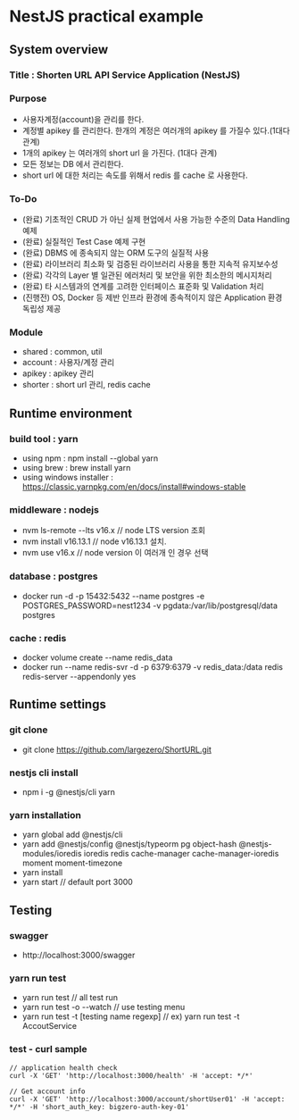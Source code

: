 # NestJS practical example
## System overview
### Title : Shorten URL API Service Application (NestJS)
### Purpose
* 사용자계정(account)을 관리를 한다.
* 계정별 apikey 를 관리한다. 한개의 계정은 여러개의 apikey 를 가질수 있다.(1대다 관계)
* 1개의 apikey 는 여러개의 short url 을 가진다. (1대다 관계)
* 모든 정보는 DB 에서 관리한다.
* short url 에 대한 처리는 속도를 위해서 redis 를 cache 로 사용한다.

### To-Do
* (완료) 기초적인 CRUD 가 아닌 실제 현업에서 사용 가능한 수준의 Data Handling 예제
* (완료) 실질적인 Test Case 예제 구현
* (완료) DBMS 에 종속되지 않는 ORM 도구의 실질적 사용
* (완료) 라이브러리 최소화 및 검증된 라이브러리 사용을 통한 지속적 유지보수성
* (완료) 각각의 Layer 별 일관된 에러처리 및 보안을 위한 최소한의 메시지처리
* (완료) 타 시스템과의 연계를 고려한 인터페이스 표준화 및 Validation 처리
* (진행전) OS, Docker 등 제반 인프라 환경에 종속적이지 않은 Application 환경 독립성 제공

### Module
* shared : common, util
* account : 사용자/계정 관리
* apikey : apikey 관리
* shorter : short url 관리, redis cache

## Runtime environment
### build tool : yarn
* using npm : npm install --global yarn
* using brew : brew install yarn
* using windows installer : https://classic.yarnpkg.com/en/docs/install#windows-stable
### middleware : nodejs 
* nvm ls-remote --lts v16.x // node LTS version 조회
* nvm install v16.13.1  // node v16.13.1 설치.
* nvm use v16.x  // node version 이 여러개 인 경우 선택
### database : postgres
* docker run -d -p 15432:5432 --name postgres -e POSTGRES_PASSWORD=nest1234 -v pgdata:/var/lib/postgresql/data postgres
### cache : redis 
* docker volume create --name redis_data
* docker run --name redis-svr -d -p 6379:6379 -v redis_data:/data redis redis-server --appendonly yes

## Runtime settings
### git clone
* git clone https://github.com/largezero/ShortURL.git
### nestjs cli install
* npm i -g @nestjs/cli yarn
### yarn installation
* yarn global add @nestjs/cli
* yarn add @nestjs/config @nestjs/typeorm pg object-hash @nestjs-modules/ioredis ioredis redis cache-manager cache-manager-ioredis moment moment-timezone
* yarn install
* yarn start // default port 3000

## Testing
### swagger
* http://localhost:3000/swagger
### yarn run test
* yarn run test // all test run
* yarn run test -o --watch // use testing menu
* yarn run test -t \[testing name regexp] // ex) yarn run test -t AccoutService
### test - curl sample
```
// application health check
curl -X 'GET' 'http://localhost:3000/health' -H 'accept: */*'

// Get account info
curl -X 'GET' 'http://localhost:3000/account/shortUser01' -H 'accept: */*' -H 'short_auth_key: bigzero-auth-key-01'    
```
